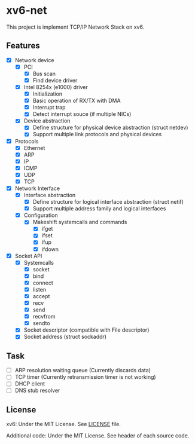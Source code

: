 xv6-net
=======
This project is implement TCP/IP Network Stack on xv6.

## Features

- [x] Network device
  - [x] PCI
    - [x] Bus scan
    - [x] Find device driver
  - [x] Intel 8254x (e1000) driver
    - [x] Initialization
    - [x] Basic operation of RX/TX with DMA
    - [x] Interrupt trap
    - [x] Detect interrupt souce (if multiple NICs)
  - [x] Device abstraction
    - [x] Define structure for physical device abstraction (struct netdev)
    - [x] Support multiple link protocols and physical devices
- [x] Protocols
  - [x] Ethernet
  - [x] ARP
  - [x] IP
  - [x] ICMP
  - [x] UDP
  - [x] TCP
- [x] Network Interface
  - [x] Interface abstraction
    - [x] Define structure for logical interface abstraction (struct netif)
    - [x] Support multiple address family and logical interfaces
  - [x] Configuration
    - [x] Makeshift systemcalls and commands
      - [x] ifget
      - [x] ifset
      - [x] ifup
      - [x] ifdown
- [x] Socket API
  - [x] Systemcalls
    - [x] socket
    - [x] bind
    - [x] connect
    - [x] listen
    - [x] accept
    - [x] recv
    - [x] send
    - [x] recvfrom
    - [x] sendto
  - [x] Socket descriptor (compatible with File descriptor)
  - [x] Socket address (struct sockaddr)

## Task

- [ ] ARP resolution waiting queue (Currently discards data)
- [ ] TCP timer (Currently retransmission timer is not working)
- [ ] DHCP client
- [ ] DNS stub resolver

## License

xv6: Under the MIT License. See [LICENSE](./LICENSE) file.

Additional code: Under the MIT License. See header of each source code.
